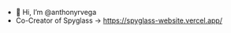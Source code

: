 - 👋 Hi, I’m @anthonyrvega
- Co-Creator of Spyglass -> https://spyglass-website.vercel.app/

<!---
anthonyrvega/anthonyrvega is a ✨ special ✨ repository because its `README.md` (this file) appears on your GitHub profile.
You can click the Preview link to take a look at your changes.
--->

